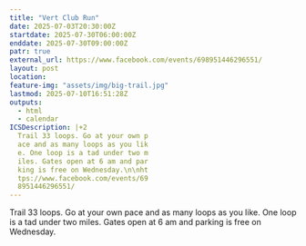 ```yaml
---
title: "Vert Club Run"
date: 2025-07-03T20:30:00Z
startdate: 2025-07-30T06:00:00Z
enddate: 2025-07-30T09:00:00Z
patr: true
external_url: https://www.facebook.com/events/698951446296551/
layout: post
location: 
feature-img: "assets/img/big-trail.jpg"
lastmod: 2025-07-10T16:51:28Z
outputs:
  - html
  - calendar
ICSDescription: |+2
  Trail 33 loops. Go at your own p  ace and as many loops as you lik  e. One loop is a tad under two m  iles. Gates open at 6 am and par  king is free on Wednesday.\n\nht  tps://www.facebook.com/events/69  8951446296551/
---
```


Trail 33 loops. Go at your own pace and as many loops as you like. One loop is a tad under two miles. Gates open at 6 am and parking is free on Wednesday.<br>
  <br>
  
